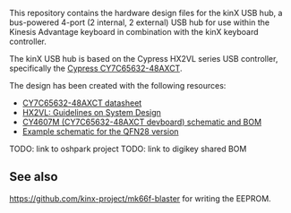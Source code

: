 This repository contains the hardware design files for the kinX USB hub, a
bus-powered 4-port (2 internal, 2 external) USB hub for use within the Kinesis
Advantage keyboard in combination with the kinX keyboard controller.

The kinX USB hub is based on the Cypress HX2VL series USB controller,
specifically the [Cypress
CY7C65632-48AXCT](http://www.cypress.com/part/cy7c65632-48axct).

The design has been created with the following resources:

* [CY7C65632-48AXCT datasheet](http://www.cypress.com/file/114101/download)
* [HX2VL: Guidelines on System Design](http://www.cypress.com/file/122726/download)
* [CY4607M (CY7C65632-48AXCT devboard) schematic and BOM](http://www.cypress.com/documentation/other-resources/reduced-bom-schematic-cy7c65642-family-hx2vl-usb-20-hub-controller)
* [Example schematic for the QFN28 version](http://www.cypress.com/file/117521/download)

TODO: link to oshpark project
TODO: link to digikey shared BOM

## See also

https://github.com/kinx-project/mk66f-blaster for writing the EEPROM.
